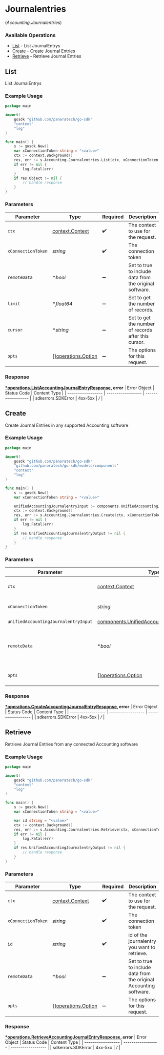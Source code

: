 # Journalentries
(*Accounting.Journalentries*)

### Available Operations

* [List](#list) - List  JournalEntrys
* [Create](#create) - Create Journal Entries
* [Retrieve](#retrieve) - Retrieve Journal Entries

## List

List  JournalEntrys

### Example Usage

```go
package main

import(
	gosdk "github.com/panoratech/go-sdk"
	"context"
	"log"
)

func main() {
    s := gosdk.New()
    var xConnectionToken string = "<value>"
    ctx := context.Background()
    res, err := s.Accounting.Journalentries.List(ctx, xConnectionToken, nil, nil, nil)
    if err != nil {
        log.Fatal(err)
    }
    if res.Object != nil {
        // handle response
    }
}
```

### Parameters

| Parameter                                                | Type                                                     | Required                                                 | Description                                              |
| -------------------------------------------------------- | -------------------------------------------------------- | -------------------------------------------------------- | -------------------------------------------------------- |
| `ctx`                                                    | [context.Context](https://pkg.go.dev/context#Context)    | :heavy_check_mark:                                       | The context to use for the request.                      |
| `xConnectionToken`                                       | *string*                                                 | :heavy_check_mark:                                       | The connection token                                     |
| `remoteData`                                             | **bool*                                                  | :heavy_minus_sign:                                       | Set to true to include data from the original software.  |
| `limit`                                                  | **float64*                                               | :heavy_minus_sign:                                       | Set to get the number of records.                        |
| `cursor`                                                 | **string*                                                | :heavy_minus_sign:                                       | Set to get the number of records after this cursor.      |
| `opts`                                                   | [][operations.Option](../../models/operations/option.md) | :heavy_minus_sign:                                       | The options for this request.                            |


### Response

**[*operations.ListAccountingJournalEntryResponse](../../models/operations/listaccountingjournalentryresponse.md), error**
| Error Object       | Status Code        | Content Type       |
| ------------------ | ------------------ | ------------------ |
| sdkerrors.SDKError | 4xx-5xx            | */*                |

## Create

Create Journal Entries in any supported Accounting software

### Example Usage

```go
package main

import(
	gosdk "github.com/panoratech/go-sdk"
	"github.com/panoratech/go-sdk/models/components"
	"context"
	"log"
)

func main() {
    s := gosdk.New()
    var xConnectionToken string = "<value>"

    unifiedAccountingJournalentryInput := components.UnifiedAccountingJournalentryInput{}
    ctx := context.Background()
    res, err := s.Accounting.Journalentries.Create(ctx, xConnectionToken, unifiedAccountingJournalentryInput, nil)
    if err != nil {
        log.Fatal(err)
    }
    if res.UnifiedAccountingJournalentryOutput != nil {
        // handle response
    }
}
```

### Parameters

| Parameter                                                                                                      | Type                                                                                                           | Required                                                                                                       | Description                                                                                                    |
| -------------------------------------------------------------------------------------------------------------- | -------------------------------------------------------------------------------------------------------------- | -------------------------------------------------------------------------------------------------------------- | -------------------------------------------------------------------------------------------------------------- |
| `ctx`                                                                                                          | [context.Context](https://pkg.go.dev/context#Context)                                                          | :heavy_check_mark:                                                                                             | The context to use for the request.                                                                            |
| `xConnectionToken`                                                                                             | *string*                                                                                                       | :heavy_check_mark:                                                                                             | The connection token                                                                                           |
| `unifiedAccountingJournalentryInput`                                                                           | [components.UnifiedAccountingJournalentryInput](../../models/components/unifiedaccountingjournalentryinput.md) | :heavy_check_mark:                                                                                             | N/A                                                                                                            |
| `remoteData`                                                                                                   | **bool*                                                                                                        | :heavy_minus_sign:                                                                                             | Set to true to include data from the original Accounting software.                                             |
| `opts`                                                                                                         | [][operations.Option](../../models/operations/option.md)                                                       | :heavy_minus_sign:                                                                                             | The options for this request.                                                                                  |


### Response

**[*operations.CreateAccountingJournalEntryResponse](../../models/operations/createaccountingjournalentryresponse.md), error**
| Error Object       | Status Code        | Content Type       |
| ------------------ | ------------------ | ------------------ |
| sdkerrors.SDKError | 4xx-5xx            | */*                |

## Retrieve

Retrieve Journal Entries from any connected Accounting software

### Example Usage

```go
package main

import(
	gosdk "github.com/panoratech/go-sdk"
	"context"
	"log"
)

func main() {
    s := gosdk.New()
    var xConnectionToken string = "<value>"

    var id string = "<value>"
    ctx := context.Background()
    res, err := s.Accounting.Journalentries.Retrieve(ctx, xConnectionToken, id, nil)
    if err != nil {
        log.Fatal(err)
    }
    if res.UnifiedAccountingJournalentryOutput != nil {
        // handle response
    }
}
```

### Parameters

| Parameter                                                          | Type                                                               | Required                                                           | Description                                                        |
| ------------------------------------------------------------------ | ------------------------------------------------------------------ | ------------------------------------------------------------------ | ------------------------------------------------------------------ |
| `ctx`                                                              | [context.Context](https://pkg.go.dev/context#Context)              | :heavy_check_mark:                                                 | The context to use for the request.                                |
| `xConnectionToken`                                                 | *string*                                                           | :heavy_check_mark:                                                 | The connection token                                               |
| `id`                                                               | *string*                                                           | :heavy_check_mark:                                                 | id of the journalentry you want to retrieve.                       |
| `remoteData`                                                       | **bool*                                                            | :heavy_minus_sign:                                                 | Set to true to include data from the original Accounting software. |
| `opts`                                                             | [][operations.Option](../../models/operations/option.md)           | :heavy_minus_sign:                                                 | The options for this request.                                      |


### Response

**[*operations.RetrieveAccountingJournalEntryResponse](../../models/operations/retrieveaccountingjournalentryresponse.md), error**
| Error Object       | Status Code        | Content Type       |
| ------------------ | ------------------ | ------------------ |
| sdkerrors.SDKError | 4xx-5xx            | */*                |

